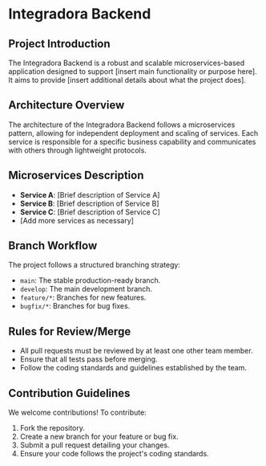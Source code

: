 # Integradora Backend

## Project Introduction
The Integradora Backend is a robust and scalable microservices-based application designed to support [insert main functionality or purpose here]. It aims to provide [insert additional details about what the project does].

## Architecture Overview
The architecture of the Integradora Backend follows a microservices pattern, allowing for independent deployment and scaling of services. Each service is responsible for a specific business capability and communicates with others through lightweight protocols.

## Microservices Description
- **Service A**: [Brief description of Service A]
- **Service B**: [Brief description of Service B]
- **Service C**: [Brief description of Service C]
- [Add more services as necessary]

## Branch Workflow
The project follows a structured branching strategy:
- `main`: The stable production-ready branch.
- `develop`: The main development branch.
- `feature/*`: Branches for new features.
- `bugfix/*`: Branches for bug fixes.

## Rules for Review/Merge
- All pull requests must be reviewed by at least one other team member.
- Ensure that all tests pass before merging.
- Follow the coding standards and guidelines established by the team.

## Contribution Guidelines
We welcome contributions! To contribute:
1. Fork the repository.
2. Create a new branch for your feature or bug fix.
3. Submit a pull request detailing your changes.
4. Ensure your code follows the project's coding standards.